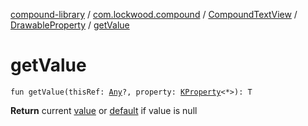 [compound-library](../../../index.md) / [com.lockwood.compound](../../index.md) / [CompoundTextView](../index.md) / [DrawableProperty](index.md) / [getValue](./get-value.md)

# getValue

`fun getValue(thisRef: `[`Any`](https://kotlinlang.org/api/latest/jvm/stdlib/kotlin/-any/index.html)`?, property: `[`KProperty`](https://kotlinlang.org/api/latest/jvm/stdlib/kotlin.reflect/-k-property/index.html)`<*>): T`

**Return**
current [value](#) or [default](#) if value is null

